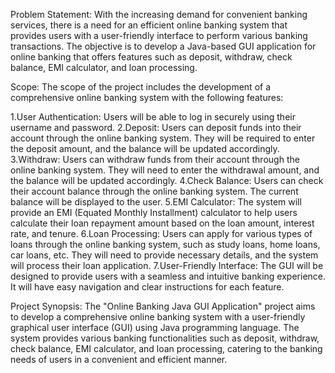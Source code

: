 Problem Statement:
With the increasing demand for convenient banking services, there is a need for an efficient online banking system that provides users with a user-friendly interface to perform various banking transactions. The objective is to develop a Java-based GUI application for online banking that offers features such as deposit, withdraw, check balance, EMI calculator, and loan processing.

Scope:
The scope of the project includes the development of a comprehensive online banking system with the following features:

1.User Authentication:
Users will be able to log in securely using their username and password.
2.Deposit:
Users can deposit funds into their account through the online banking system. They will be required to enter the deposit amount, and the balance will be updated accordingly.
3.Withdraw:
Users can withdraw funds from their account through the online banking system. They will need to enter the withdrawal amount, and the balance will be updated accordingly.
4.Check Balance:
Users can check their account balance through the online banking system. The current balance will be displayed to the user.
5.EMI Calculator:
The system will provide an EMI (Equated Monthly Installment) calculator to help users calculate their loan repayment amount based on the loan amount, interest rate, and tenure.
6.Loan Processing:
Users can apply for various types of loans through the online banking system, such as study loans, home loans, car loans, etc. They will need to provide necessary details, and the system will process their loan application.
7.User-Friendly Interface:
The GUI will be designed to provide users with a seamless and intuitive banking experience. It will have easy navigation and clear instructions for each feature.

Project Synopsis:
The "Online Banking Java GUI Application" project aims to develop a comprehensive online banking system with a user-friendly graphical user interface (GUI) using Java programming language. The system provides various banking functionalities such as deposit, withdraw, check balance, EMI calculator, and loan processing, catering to the banking needs of users in a convenient and efficient manner.
